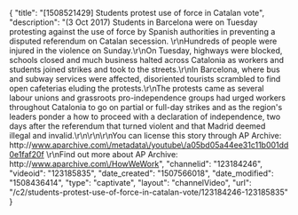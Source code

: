 {
    "title": "[1508521429] Students protest use of force in Catalan vote",
    "description": "(3 Oct 2017) Students in Barcelona were on Tuesday protesting against the use of force by Spanish authorities in preventing a disputed referendum on Catalan secession. \r\nHundreds of people were injured in the violence on Sunday.\r\nOn Tuesday, highways were blocked, schools closed and much business halted across Catalonia as workers and students joined strikes and took to the streets.\r\nIn Barcelona, where bus and subway services were affected, disoriented tourists scrambled to find open cafeterias eluding the protests.\r\nThe protests came as several labour unions and grassroots pro-independence groups had urged workers throughout Catalonia to go on partial or full-day strikes and as the region's leaders ponder a how to proceed with a declaration of independence, two days after the referendum that turned violent and that Madrid deemed illegal and invalid.\r\n\r\n\r\nYou can license this story through AP Archive: http:\/\/www.aparchive.com\/metadata\/youtube\/a05bd05a44ee31c11b001dd0e1faf20f \r\nFind out more about AP Archive: http:\/\/www.aparchive.com\/HowWeWork",
    "channelid": "123184246",
    "videoid": "123185835",
    "date_created": "1507566018",
    "date_modified": "1508436414",
    "type": "captivate",
    "layout": "channelVideo",
    "url": "\/c2\/students-protest-use-of-force-in-catalan-vote\/123184246-123185835"
}